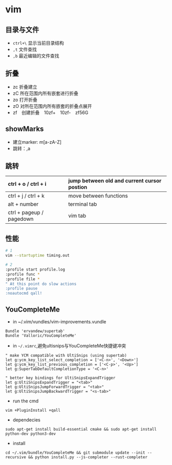 # vim

## 目录与文件

* `ctrl+\` 显示当前目录结构 
* `,t` 文件查找
* `,b` 最近编辑的文件查找

## 折叠

* zc 折叠建立
* zC 所在范围内所有嵌套进行折叠
* zo 打开折叠 
* zO 对所在范围内所有嵌套的折叠点展开
* zf　创建折叠　10zf+　10zf-　zf56G

## showMarks

* 建立marker: m\[a-zA-Z\]
* 跳转：,a

## 跳转

| ctrl + o /  ctrl + i | jump between old and current cursor postion |
| :--- | :--- |
| ctrl + j / ctrl + k | move between functions |
| alt + number | terminal tab |
| ctrl + pageup / pagedown | vim tab |



## 性能

```sh
# 1
vim --startuptime timing.out

# 2
:profile start profile.log
:profile func *
:profile file *
" At this point do slow actions
:profile pause
:noautocmd qall!
```

## YouCompleteMe

- in ~/.vim/vundles/vim-improvements.vundle
 
```
Bundle 'ervandew/supertab'
Bundle 'Valloric/YouCompleteMe'
``` 
- in ```~/.vimrc```,避免ultisnips与YouCompleteMe快捷键冲突

```vim
" make YCM compatible with UltiSnips (using supertab)
let g:ycm_key_list_select_completion = ['<C-n>', '<Down>']
let g:ycm_key_list_previous_completion = ['<C-p>', '<Up>']
let g:SuperTabDefaultCompletionType = '<C-n>'

" better key bindings for UltiSnipsExpandTrigger
let g:UltiSnipsExpandTrigger = "<tab>"
let g:UltiSnipsJumpForwardTrigger = "<tab>"
let g:UltiSnipsJumpBackwardTrigger = "<s-tab>"
```

- run the cmd

``` 
vim +PluginInstall +qall
```

- dependecies

```
sudo apt-get install build-essential cmake && sudo apt-get install python-dev python3-dev
```

- install 

```
cd ~/.vim/bundle/YouCompleteMe && git submodule update --init --recursive && python install.py --js-completer --rust-completer 
```


